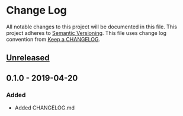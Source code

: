 # Change Log
All notable changes to this project will be documented in this file.
This project adheres to [Semantic Versioning].
This file uses change log convention from [Keep a CHANGELOG].

## [Unreleased]

## 0.1.0 - 2019-04-20
### Added
- Added CHANGELOG.md

[Keep a CHANGELOG]: http://keepachangelog.com
[Semantic Versioning]: http://semver.org/

[unreleased]: https://github.com/dhkatz/cfl-converter/compare/0.1.0...HEAD
